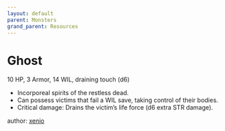 ```yaml
---
layout: default
parent: Monsters
grand_parent: Resources
---
```


# Ghost
10 HP, 3 Armor, 14 WIL, draining touch (d6)  
- Incorporeal spirits of the restless dead.  
- Can possess victims that fail a WIL save, taking control of their bodies.  
- Critical damage: Drains the victim’s life force (d6 extra STR damage).  

author: [xenio](https://xenioinabottle.blogspot.com) 

